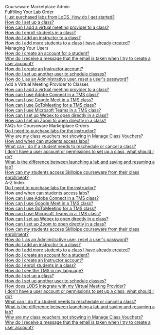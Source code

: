 <!-- 
    Adding new documents!
    1. Duplicate the following:
        <a class="subtopic_link" href="insert_document_link_here*">
            <div class="subtopic_title">insert_document_title here</div>
            <div class="subtopic_description">insert_document_description_here</div>
        </a>
    2. Replace:
        href link with your document's link
        subtopic_title text with your document's title
        subtopic_description text with your document's description
    3. Place in respective subtopic group
    4. Ensure to add the new document in A-Z index
-->

<div class="categoriesHeader" tabindex="0" title="Arvato Marketplace Admin Docs Container">Courseware Marketplace Admin</div>
<div class="accordionModule">
  <div class="subtopic selected">
    <div class="subtopic_header" tabindex="0" title="Fulfilling Your Lab Order Docs" role="button" aria-selected="true" selected>Fulfilling Your Lab Order</div>
    <div id="body_1" class="subtopic_links">
      <a class="subtopic_link" href="/tms/arvato-marketplace/fulfilling-marketplace-order/getting-started.md">
        <div class="subtopic_title">I just purchased labs from LoDS. How do I get started?</div>
      </a>
      <a class="subtopic_link" href="/tms/arvato-marketplace/fulfilling-marketplace-order/set-up-class.md">
        <div class="subtopic_title">How do I set up a class?</div>
      </a>
        <a class="subtopic_link" href="/tms/arvato-marketplace/fulfilling-marketplace-order/integrate-virtualmeetingprovider.md">
        <div class="subtopic_title">How can I add a virtual meeting provider to a class?</div>
      </a>
      <a class="subtopic_link" href="/tms/arvato-marketplace/fulfilling-marketplace-order/enroll-students-in-class.md">
        <div class="subtopic_title">How do I enroll students in a class?</div>
      </a>
      <a class="subtopic_link" href="/tms/arvato-marketplace/fulfilling-marketplace-order/add-instructor-to-class.md">
        <div class="subtopic_title">How do I add an instructor to a class?</div>
      </a>
      <a class="subtopic_link" href="/tms/arvato-marketplace/fulfilling-marketplace-order/add-more-students-to-class.md">
        <div class="subtopic_title">How do I add more students to a class I have already created?</div>
      </a>
    </div>
  </div>
  <div class="subtopic">
    <div class="subtopic_header" tabindex="0" title="Managing Your Users Docs" role="button" aria-selected="false">Managing Your Users</div>
    <div class="subtopic_links">
      <a class="subtopic_link" href="/tms/arvato-marketplace/user-accounts/create-student-account.md">
        <div class="subtopic_title">How do I create an account for a student?</div>
      </a>
      <a class="subtopic_link" href="/tms/arvato-marketplace/user-accounts/email-taken-message.md">
        <div class="subtopic_title">Why do I receive a message that the email is taken when I try to create a user account?</div>
      </a>
      <a class="subtopic_link" href="/tms/arvato-marketplace/user-accounts/create-instructor-account.md">
        <div class="subtopic_title">How do I create an Instructor account?</div>
      </a>
      <a class="subtopic_link" href="/tms/arvato-marketplace/user-accounts/create-operations-manager.md">
        <div class="subtopic_title">How do I set up another user to schedule classes?</div>
      </a>
      <a class="subtopic_link" href="/tms/arvato-marketplace/user-accounts/reset-user-password.md">
        <div class="subtopic_title">How do I, as an Administrative user, reset a user's password?</div>
      </a>
  </div>
  </div>
  <div class="subtopic">
    <div class="subtopic_header" tabindex="0" title="Add a Virtual Meeting Provider to Classes" role="button" aria-selected="false">Add a Virtual Meeting Provider to Classes</div>
    <div class="subtopic_links">
        <a class="subtopic_link" href="/tms/arvato-marketplace/fulfilling-marketplace-order/integrate-virtualmeetingprovider.md">
        <div class="subtopic_title">How can I add a virtual meeting provider to a class?</div>
      </a>
        <a class="subtopic_link" href="/tms/tms-administrators/classes/schedule/streaming-adobeconnect.md">
        <div class="subtopic_title">How can I use Adobe Connect in a TMS class?</div>
      </a>
              <a class="subtopic_link" href="/tms/tms-administrators/classes/schedule/streaming-googlemeet.md">
        <div class="subtopic_title">How can I use Google Meet in a TMS class?</div>
      </a>
              <a class="subtopic_link" href="/tms/tms-administrators/classes/schedule/streaming-teams.md">
        <div class="subtopic_title">How can I use GoToMeeting for a TMS class?</div>
      </a>
              <a class="subtopic_link" href="/tms/tms-administrators/classes/schedule/streaming-adobeconnect.md">
        <div class="subtopic_title">How can I use Microsoft Teams in a TMS class?</div>
      </a>
              <a class="subtopic_link" href="/tms/tms-administrators/classes/schedule/streaming-webex.md">
        <div class="subtopic_title">How can I set up Webex to open directly in a class?</div>
      </a>
        <a class="subtopic_link" href="/tms/tms-administrators/classes/schedule/streaming-zoom.md">
        <div class="subtopic_title">How can I set up Zoom to open directly in a class?</div>
      </a>
      </div>
  </div>
  <div class="subtopic">
    <div class="subtopic_header" tabindex="0" title="FAQs for Courseware Marketplace Orders Docs" role="button" aria-selected="false">FAQs for Courseware Marketplace Orders</div>
    <div class="subtopic_links">
      <a class="subtopic_link" href="/tms/arvato-marketplace/faq-for-arvato-marketplace/purchase-labs-for-instructor.md">
        <div class="subtopic_title">Do I need to purchase labs for the instructor?</div>
      </a>
      <a class="subtopic_link" href="/tms/arvato-marketplace/faq-for-arvato-marketplace/vouchers-not-showing-in-manage-class-vouchers.md">
        <div class="subtopic_title">Why are my class vouchers not showing in Manage Class Vouchers?</div>
      </a>
      <a class="subtopic_link" href="/tms/arvato-marketplace/faq-for-arvato-marketplace/students-access-labs.md">
        <div class="subtopic_title">How and when can students access labs?</div>
      </a>
      <a class="subtopic_link" href="/tms/arvato-marketplace/faq-for-arvato-marketplace/reschedule-cancel-student.md">
        <div class="subtopic_title">What can I do if a student needs to reschedule or cancel a class?</div>
      </a>
      <a class="subtopic_link" href="/tms/arvato-marketplace/faq-for-arvato-marketplace/need-account-to-schedule-class.md">
        <div class="subtopic_title">I don't have a user account or permissions to set up a class, what should I do?</div>
      </a>
      <a class="subtopic_link" href="/tms/arvato-marketplace/faq-for-arvato-marketplace/launching-lab-vs-saving-resuming-lab.md">
        <div class="subtopic_title">What is the difference between launching a lab and saving and resuming a lab?</div>
      </a>
      <a class="subtopic_link" href="/tms/arvato-marketplace/faq-for-arvato-marketplace/access-skillpipe-courseware.md">
        <div class="subtopic_title">How can my students access Skillpipe courseware from their class enrollment?</div>
      </a>
    </div>
  </div>
  <div class="subtopic">
    <div class="subtopic_header" tabindex="0" title="Courseware Marketplace Admin A-Z Docs" role="button" aria-selected="false">A-Z Index</div>
    <div class="subtopic_links">
      <a class="subtopic_link" href="/tms/arvato-marketplace/faq-for-arvato-marketplace/purchase-labs-for-instructor.md">
        <div class="subtopic_title">Do I need to purchase labs for the instructor?</div>
      </a>
      <a class="subtopic_link" href="/tms/arvato-marketplace/faq-for-arvato-marketplace/students-access-labs.md">
        <div class="subtopic_title">How and when can students access labs?</div>
      </a>
      <a class="subtopic_link" href="/tms/tms-administrators/classes/schedule/streaming-adobeconnect.md">
        <div class="subtopic_title">How can I use Adobe Connect in a TMS class?</div>
      </a>
              <a class="subtopic_link" href="/tms/tms-administrators/classes/schedule/streaming-googlemeet.md">
        <div class="subtopic_title">How can I use Google Meet in a TMS class?</div>
      </a>
              <a class="subtopic_link" href="/tms/tms-administrators/classes/schedule/streaming-teams.md">
        <div class="subtopic_title">How can I use GoToMeeting for a TMS class?</div>
      </a>
              <a class="subtopic_link" href="/tms/tms-administrators/classes/schedule/streaming-adobeconnect.md">
        <div class="subtopic_title">How can I use Microsoft Teams in a TMS class?</div>
      </a>
              <a class="subtopic_link" href="/tms/tms-administrators/classes/schedule/streaming-webex.md">
        <div class="subtopic_title">How can I set up Webex to open directly in a class?</div>
      </a>
        <a class="subtopic_link" href="/tms/tms-administrators/classes/schedule/streaming-zoom.md">
        <div class="subtopic_title">How can I set up Zoom to open directly in a class?</div>
      </a>
        <a class="subtopic_link" href="/tms/arvato-marketplace/faq-for-arvato-marketplace/access-skillpipe-courseware.md">
        <div class="subtopic_title">How can my students access Skillpipe courseware from their class enrollment?</div>
      </a>
      <a class="subtopic_link" href="/tms/arvato-marketplace/user-accounts/reset-user-password.md">
        <div class="subtopic_title">How do I, as an Administrative user, reset a user's password?</div>
      </a>
      <a class="subtopic_link" href="/tms/arvato-marketplace/fulfilling-marketplace-order/add-instructor-to-class.md">
        <div class="subtopic_title">How do I add an instructor to a class?</div>
      </a>
      <a class="subtopic_link" href="/tms/arvato-marketplace/fulfilling-marketplace-order/add-more-students-to-class.md">
        <div class="subtopic_title">How do I add more students to a class I have already created?</div>
      </a>
      <a class="subtopic_link" href="/tms/arvato-marketplace/user-accounts/create-student-account.md">
        <div class="subtopic_title">How do I create an account for a student?</div>
      </a>
      <a class="subtopic_link" href="/tms/arvato-marketplace/user-accounts/create-instructor-account.md">
        <div class="subtopic_title">How do I create an Instructor account?</div>
      </a>
      <a class="subtopic_link" href="/tms/arvato-marketplace/fulfilling-marketplace-order/enroll-students-in-class.md">
        <div class="subtopic_title">How do I enroll students in a class?</div>
      </a>
      <a class="subtopic_link" href="/tms/end-user-student-faqs/basics/my-language.md">
        <div class="subtopic_title">How do I see the TMS in my language?</div>
      </a>
        <a class="subtopic_link" href="/tms/arvato-marketplace/fulfilling-marketplace-order/set-up-class.md">
        <div class="subtopic_title">How do I set up a class?</div>
      </a>
      <a class="subtopic_link" href="/tms/arvato-marketplace/user-accounts/create-operations-manager.md">
        <div class="subtopic_title">How do I set up another user to schedule classes?</div>
      </a>
        <a class="subtopic_link" href="/tms/arvato-marketplace/fulfilling-marketplace-order/integrate-virtualmeetingprovider.md">
        <div class="subtopic_title">How does LODS Integrate with my Virtual Meeting Provider?</div>
      </a>
        <a class="subtopic_link" href="/tms/arvato-marketplace/faq-for-arvato-marketplace/need-account-to-schedule-class.md">
        <div class="subtopic_title">I don't have a user account or permissions to set up a class, what should I do?</div>
      </a>
      <a class="subtopic_link" href="/tms/arvato-marketplace/faq-for-arvato-marketplace/reschedule-cancel-student.md">
        <div class="subtopic_title">What can I do if a student needs to reschedule or cancel a class?</div>
      </a>
      <a class="subtopic_link" href="/tms/arvato-marketplace/faq-for-arvato-marketplace/launching-lab-vs-saving-resuming-lab.md">
        <div class="subtopic_title">What is the difference between launching a lab and saving and resuming a lab?</div>
      </a>
      <a class="subtopic_link" href="/tms/arvato-marketplace/faq-for-arvato-marketplace/vouchers-not-showing-in-manage-class-vouchers.md">
        <div class="subtopic_title">Why are my class vouchers not showing in Manage Class Vouchers?</div>
      </a>
      <a class="subtopic_link" href="/tms/arvato-marketplace/user-accounts/email-taken-message.md">
        <div class="subtopic_title">Why do I receive a message that the email is taken when I try to create a user account?</div>
      </a>
    </div>
  </div>
</div>
